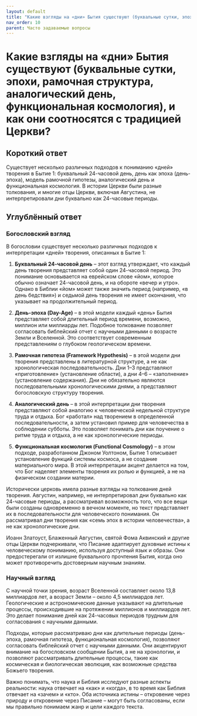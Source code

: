 ```yaml
---
layout: default
title: "Какие взгляды на «дни» Бытия существуют (буквальные сутки, эпохи, рамочная структура, аналогический день, функциональная космология), и как они соотносятся с традицией Церкви?"
nav_order: 10
parent: Часто задаваемые вопросы
---
```


# Какие взгляды на «дни» Бытия существуют (буквальные сутки, эпохи, рамочная структура, аналогический день, функциональная космология), и как они соотносятся с традицией Церкви?

## Короткий ответ

Существует несколько различных подходов к пониманию «дней» творения в Бытие 1: буквальный 24-часовой день, день как эпоха (день-эпоха), модель рамочной гипотезы, аналогический день и функциональная космология. В истории Церкви были разные толкования, и многие отцы Церкви, включая Августина, не интерпретировали дни буквально как 24-часовые периоды.

## Углублённый ответ

### Богословский взгляд

В богословии существует несколько различных подходов к интерпретации «дней» творения, описанных в Бытие 1:

1. **Буквальный 24-часовой день** – этот взгляд утверждает, что каждый день творения представляет собой один 24-часовой период. Это понимание основывается на еврейском слове «йом», которое обычно означает 24-часовой день, и на обороте «вечер и утро». Однако в Библии «йом» может также значить период (например, «в день бедствия») и седьмой день творения не имеет окончания, что указывает на продолжительный период.

2. **День-эпоха (Day-Age)** – в этой модели каждый «день» Бытия представляет собой длительный период времени, возможно, миллион или миллиарды лет. Подобное толкование позволяет согласовать библейский отчет с научными данными о возрасте Земли и Вселенной. Это соответствует современным представлениям о глубоком геологическом времени.

3. **Рамочная гипотеза (Framework Hypothesis)** – в этой модели дни творения представлены в литературной структуре, а не как хронологическая последовательность. Дни 1–3 представляют «приготовление» (установление области), а дни 4–6 – «заполнение» (установление содержания). Дни не обязательно являются последовательными хронологическими днями, а представляют богословскую структуру творения.

4. **Аналогический день** – в этой интерпретации дни творения представляют собой аналогию к человеческой недельной структуре труда и отдыха. Бог «работал» над творением в определенной последовательности, а затем установил пример для человечества в соблюдении субботы. Это позволяет понимать дни как поучение о ритме труда и отдыха, а не как хронологические периоды.

5. **Функциональная космология (Functional Cosmology)** – в этом подходе, разработанном Джоном Уолтоном, Бытие 1 описывает установление функций системы космоса, а не создание материального мира. В этой интерпретации акцент делается на том, что Бог наделяет элементы творения их ролью и функцией, а не на физическом создании материи.

Исторически церковь имела разные взгляды на толкование дней творения. Августин, например, не интерпретировал дни буквально как 24-часовые периоды, а рассматривал возможность того, что все вещи были созданы одновременно в вечном моменте, но текст представляет их в последовательности для человеческого понимания. Он рассматривал дни творения как «семь эпох в истории человечества», а не как хронологические дни.

Иоанн Златоуст, Блаженный Августин, святой Фома Аквинский и другие отцы Церкви подчеркивали, что Писание адаптирует духовные истины к человеческому пониманию, используя доступный язык и образы. Они предостерегали от излишне буквального прочтения Бытия, когда оно может противоречить достоверным научным знаниям.

### Научный взгляд

С научной точки зрения, возраст Вселенной составляет около 13,8 миллиардов лет, а возраст Земли – около 4,5 миллиардов лет. Геологические и астрономические данные указывают на длительные процессы, происходившие на протяжении миллионов и миллиардов лет. Это делает понимание дней как 24-часовых периодов трудным для согласования с научными данными.

Подходы, которые рассматриваю дни как длительные периоды (день-эпоха, рамочная гипотеза, функциональная космология), позволяют согласовать библейский отчет с научными данными. Они акцентируют внимание на богословском сообщении Бытия, а не на хронологии, и позволяют рассматривать длительные процессы, такие как космическая и биологическая эволюция, как возможные средства Божьего творения.

Важно понимать, что наука и Библия исследуют разные аспекты реальности: наука отвечает на «как» и «когда», в то время как Библия отвечает на «зачем» и «кто». Оба источника истины – откровение через природу и откровение через Писание – могут быть согласованы, если мы правильно понимаем жанр и цели каждого текста.